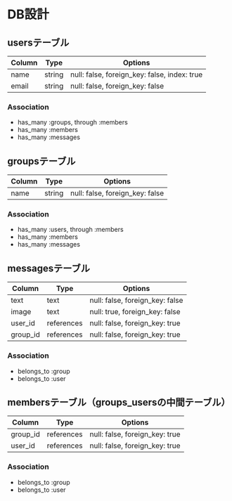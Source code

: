 # DB設計

## usersテーブル

|Column|Type|Options|
|------|----|-------|
|name|string|null: false, foreign_key: false, index: true|
|email|string|null: false, foreign_key: false|


### Association

- has_many :groups, through :members
- has_many :members
- has_many :messages

## groupsテーブル

|Column|Type|Options|
|------|----|-------|
|name|string|null: false, foreign_key: false|

### Association

- has_many :users, through :members
- has_many :members
- has_many :messages

## messagesテーブル

|Column|Type|Options|
|------|----|-------|
|text|text|null: false, foreign_key: false|
|image|text|null: true, foreign_key: false|
|user_id|references|null: false, foreign_key: true|
|group_id|references|null: false, foreign_key: true|

### Association

- belongs_to :group
- belongs_to :user


## membersテーブル（groups_usersの中間テーブル）

|Column|Type|Options|
|------|----|-------|
|group_id|references|null: false, foreign_key: true|
|user_id|references|null: false, foreign_key: true|

### Association

- belongs_to :group
- belongs_to :user
